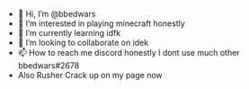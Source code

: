 - 👋 Hi, I’m @bbedwars
- 👀 I’m interested in playing minecraft honestly
- 🌱 I’m currently learning idfk
- 💞️ I’m looking to collaborate on idek
- 📫 How to reach me discord honestly I dont use much other bbedwars#2678
- Also Rusher Crack up on my page now

<!---
bbedwars/bbedwars is a ✨ special ✨ repository because its `README.md` (this file) appears on your GitHub profile.
You can click the Preview link to take a look at your changes.
--->
